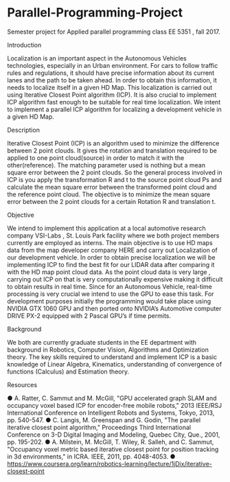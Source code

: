 # Parallel-Programming-Project
Semester project for Applied parallel programming class EE 5351 , fall 2017. 



Introduction


Localization is an important aspect in the Autonomous Vehicles technologies, especially in an Urban
environment. For cars to follow traffic rules and regulations, it should have precise information about its
current lanes and the path to be taken ahead. In order to obtain this information, it needs to localize itself
in a given HD Map. This localization is carried out using Iterative Closest Point algorithm (ICP). It is also
crucial to implement ICP algorithm fast enough to be suitable for real time localization. We intent to
implement a parallel ICP algorithm for localizing a development vehicle in a given HD Map.


Description


Iterative Closest Point (ICP) is an algorithm used to minimize the difference between 2 point clouds. It
gives the rotation and translation required to be applied to one point cloud(source) in order to match it
with the other(reference). The matching parameter used is nothing but a mean square error between the 2
point clouds. So the general process involved in ICP is you apply the transformation R and t to the source
point cloud Ps and calculate the mean square error between the transformed point cloud and the reference
point cloud. The objective is to minimize the mean square error between the 2 point clouds for a certain
Rotation R and translation t.


Objective


We intend to implement this application at a local automotive research company VSI-Labs​ ​, St. Louis
Park facility where we both project members currently are employed as interns. The main objective is to
use HD maps data from the map developer company HERE and carry out Localization of our
development vehicle. In order to obtain precise localization we will be implementing ICP to find the best
fit for our LIDAR data after comparing it with the HD map point cloud data. As the point cloud data is
very large , carrying out ICP on that is very computationally expensive making it difficult to obtain results
in real time. Since for an Autonomous Vehicle, real-time processing is very crucial we intend to use the
GPU to ease this task. For development purposes initially the programming would take place using
NVIDIA GTX 1060 GPU and then ported onto NVIDIA’s Automotive computer DRIVE PX-2 equipped
with 2 Pascal GPU’s if time permits.


Background

We both are currently graduate students in the EE department with background in Robotics, Computer
Vision, Algorithms and Optimization theory. The key skills required to understand and implement ICP is
a basic knowledge of Linear Algebra, Kinematics, understanding of convergence of functions (Calculus)
and Estimation theory.



Resources

● A. Ratter, C. Sammut and M. McGill, "GPU accelerated graph SLAM and occupancy voxel
based ICP for encoder-free mobile robots," 2013 IEEE/RSJ International Conference on
Intelligent Robots and Systems, Tokyo, 2013, pp. 540-547.
● C. Langis, M. Greenspan and G. Godin, "The parallel iterative closest point algorithm,"
Proceedings Third International Conference on 3-D Digital Imaging and Modeling, Quebec City,
Que., 2001, pp. 195-202.
● A. Milstein, M. McGill, T. Wiley, R. Salleh, and C. Sammut, "Occupancy voxel metric based
iterative closest point for position tracking in 3d environments," in ICRA. IEEE, 2011, pp.
4048-4053.
● https://www.coursera.org/learn/robotics-learning/lecture/1jDix/iterative-closest-point
